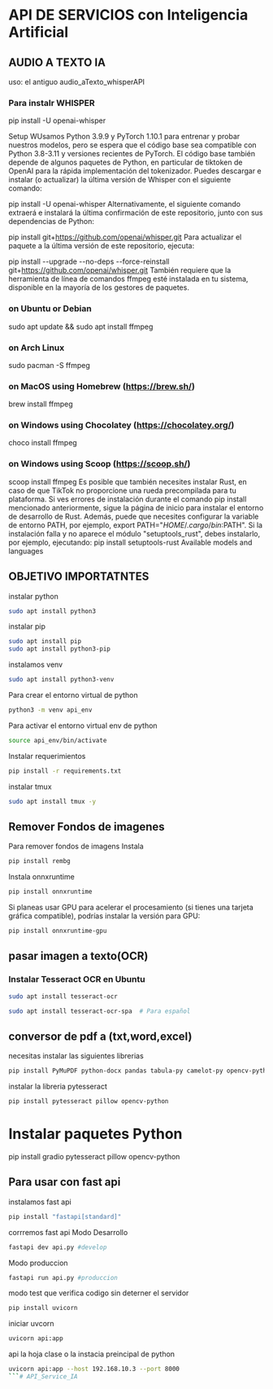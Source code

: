 # API DE SERVICIOS con Inteligencia Artificial

## AUDIO A TEXTO IA 
uso: el antiguo audio_aTexto_whisperAPI

### Para instalr WHISPER
pip install -U openai-whisper

Setup
WUsamos Python 3.9.9 y PyTorch 1.10.1 para entrenar y probar nuestros modelos, pero se espera que el código base sea compatible con Python 3.8-3.11 y versiones recientes de PyTorch. El código base también depende de algunos paquetes de Python, en particular de tiktoken de OpenAI para la rápida implementación del tokenizador. Puedes descargar e instalar (o actualizar) la última versión de Whisper con el siguiente comando:

pip install -U openai-whisper
Alternativamente, el siguiente comando extraerá e instalará la última confirmación de este repositorio, junto con sus dependencias de Python:

pip install git+https://github.com/openai/whisper.git
Para actualizar el paquete a la última versión de este repositorio, ejecuta:

pip install --upgrade --no-deps --force-reinstall git+https://github.com/openai/whisper.git
También requiere que la herramienta de línea de comandos ffmpeg esté instalada en tu sistema, disponible en la mayoría de los gestores de paquetes.

### on Ubuntu or Debian
sudo apt update && sudo apt install ffmpeg

### on Arch Linux
sudo pacman -S ffmpeg

### on MacOS using Homebrew (https://brew.sh/)
brew install ffmpeg

### on Windows using Chocolatey (https://chocolatey.org/)
choco install ffmpeg

### on Windows using Scoop (https://scoop.sh/)
scoop install ffmpeg
Es posible que también necesites instalar Rust, en caso de que TikTok no proporcione una rueda precompilada para tu plataforma. Si ves errores de instalación durante el comando pip install mencionado anteriormente, sigue la página de inicio para instalar el entorno de desarrollo de Rust. Además, puede que necesites configurar la variable de entorno PATH, por ejemplo, export PATH="$HOME/.cargo/bin:$PATH". Si la instalación falla y no aparece el módulo "setuptools_rust", debes instalarlo, por ejemplo, ejecutando:
pip install setuptools-rust
Available models and languages

## OBJETIVO IMPORTATNTES
instalar python
```bash
sudo apt install python3
```
instalar pip
```bash
sudo apt install pip
sudo apt install python3-pip
```
instalamos venv
```bash
sudo apt install python3-venv
```
Para crear el entorno virtual de python
```bash
python3 -m venv api_env
```
Para activar el entorno virtual env de python
```bash
source api_env/bin/activate
```
Instalar requerimientos
```bash
pip install -r requirements.txt
```
instalar tmux
```bash
sudo apt install tmux -y
```

## Remover Fondos de imagenes
Para remover fondos de imagens
Instala 
```bash
pip install rembg
```
Instala onnxruntime
```bash
pip install onnxruntime
```
Si planeas usar GPU para acelerar el procesamiento (si tienes una tarjeta gráfica compatible), podrías instalar la versión para GPU:
```bash
pip install onnxruntime-gpu
```

## pasar imagen a texto(OCR)
### Instalar Tesseract OCR en Ubuntu

```bash
sudo apt install tesseract-ocr
```
```bash
sudo apt install tesseract-ocr-spa  # Para español
```

## conversor de pdf a (txt,word,excel)
necesitas instalar las siguientes librerias
```bash
pip install PyMuPDF python-docx pandas tabula-py camelot-py opencv-python Pillow
```


instalar la libreria pytesseract
```bash
pip install pytesseract pillow opencv-python
```

# Instalar paquetes Python
pip install gradio pytesseract pillow opencv-python
## Para usar con fast api

instalamos fast api
```bash
pip install "fastapi[standard]"
```
corrremos fast api
Modo Desarrollo
```bash
fastapi dev api.py #develop
```
Modo produccion
```bash
fastapi run api.py #produccion
```

modo test que verifica codigo sin deterner el servidor
```bash
pip install uvicorn
```
iniciar uvcorn
```bash
uvicorn api:app
```
api la hoja clase o la instacia preincipal de python
```bash
uvicorn api:app --host 192.168.10.3 --port 8000
```# API_Service_IA
